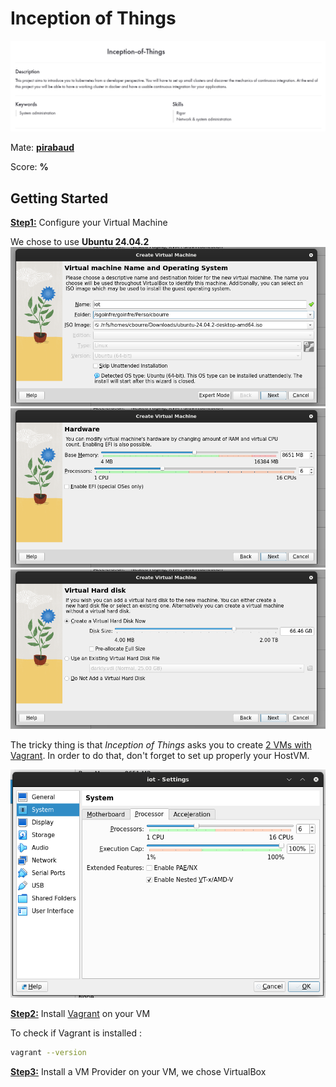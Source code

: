 # Inception of Things

![iot header](Assets/iot.png)

Mate: **[pirabaud](https://github.com/Pirabaud)**

Score: **%**

## Getting Started

**<ins>Step1:</ins>** Configure your Virtual Machine

We chose to use **Ubuntu 24.04.2**
![create-vm](Assets/create-vm.png)
![mb-cpu-vm](Assets/mb-cpu-vm.png)
![disk size - vm](Assets/disk-size-vm.png)

The tricky thing is that *Inception of Things* asks you to create <ins>2 VMs with Vagrant</ins>.
In order to do that, don't forget to set up properly your HostVM.

![enable-nested-vm](Assets/enable-nested-vm.png)

**<ins>Step2:</ins>** Install [Vagrant](https://developer.hashicorp.com/vagrant/install) on your VM

To check if Vagrant is installed : 
```bash
vagrant --version
```
**<ins>Step3:</ins>** Install a VM Provider on your VM, we chose VirtualBox


